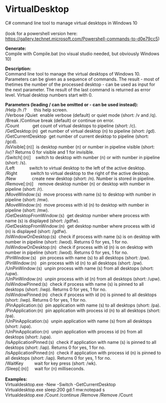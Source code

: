# VirtualDesktop

C# command line tool to manage virtual desktops in Windows 10<br><br> 
(look for a powershell version here: https://gallery.technet.microsoft.com/Powershell-commands-to-d0e79cc5)

<b>Generate:</b><br>
Compile with Compile.bat (no visual studio needed, but obviously Windows 10)

<b>Description:</b><br>
Command line tool to manage the virtual desktops of Windows 10.
Parameters can be given as a sequence of commands. The result - most of thetimes the number of the processed desktop - can be used as input for the next parameter. The result of the last command is returned as error level.
Virtual desktop numbers start with 0.

<b>Parameters (leading / can be omitted or - can be used instead):</b><br>
/Help /h /?      this help screen.<br>
/Verbose /Quiet  enable verbose (default) or quiet mode (short: /v and /q).<br>
/Break /Continue break (default) or continue on error.<br>
/Count           get count of virtual desktops to pipeline (short: /c).<br>
/GetDesktop:(n)  get number of virtual desktop (n) to pipeline (short: /gd).<br>
/GetCurrentDesktop  get number of current desktop to pipeline (short: /gcd).<br>
/IsVisible[:(n)]  is desktop number (n) or number in pipeline visible (short: /iv)? Returns 0 for visible and 1 for invisible.<br>
/Switch[:(n)]    switch to desktop with number (n) or with number in pipeline (short: /s).<br>
/Left            switch to virtual desktop to the left of the active desktop.<br>
/Right           switch to virtual desktop to the right of the active desktop.<br>
/New             create new desktop (short: /n). Number is stored in pipeline.<br>
/Remove[:(n)]    remove desktop number (n) or desktop with number in pipeline (short: /r).<br>
/MoveWindow:(s)  move process with name (s) to desktop with number in pipeline (short: /mw).<br>
/MoveWindow:(n)  move process with id (n) to desktop with number in pipeline (short: /mw).<br>
/GetDesktopFromWindow:(s)  get desktop number where process with name (s) is displayed (short: /gdfw).<br>
/GetDesktopFromWindow:(n)  get desktop number where process with id (n) is displayed (short: /gdfw).<br>
/IsWindowOnDesktop:(s)  check if process with name (s) is on desktop with number in pipeline (short: /iwod). Returns 0 for yes, 1 for no.<br>
/IsWindowOnDesktop:(n)  check if process with id (n) is on desktop with number in pipeline (short: /iwod). Returns 0 for yes, 1 for no.<br>
/PinWindow:(s)   pin process with name (s) to all desktops (short: /pw).<br>
/PinWindow:(n)   pin process with id (n) to all desktops (short: /pw).<br>
/UnPinWindow:(s)  unpin process with name (s) from all desktops (short: /upw).<br>
/UnPinWindow:(n)  unpin process with id (n) from all desktops (short: /upw).<br>
/IsWindowPinned:(s)  check if process with name (s) is pinned to all desktops (short: /iwp). Returns 0 for yes, 1 for no.<br>
/IsWindowPinned:(n)  check if process with id (n) is pinned to all desktops (short: /iwp). Returns 0 for yes, 1 for no.<br>
/PinApplication:(s)  pin application with name (s) to all desktops (short: /pa).<br>
/PinApplication:(n)  pin application with process id (n) to all desktops (short: /pa).<br>
/UnPinApplication:(s)  unpin application with name (s) from all desktops (short: /upa).<br>
/UnPinApplication:(n)  unpin application with process id (n) from all desktops (short: /upa).<br>
/IsApplicationPinned:(s)  check if application with name (s) is pinned to all desktops (short: /iap). Returns 0 for yes, 1 for no.<br>
/IsApplicationPinned:(n)  check if application with process id (n) is pinned to all desktops (short: /iap). Returns 0 for yes, 1 for no.<br>
/WaitKey         wait for key press (short: /wk).<br>
/Sleep[:(n)]     wait for (n) milliseconds.<br>
<br>
<b>Examples:</b><br>
Virtualdesktop.exe -New -Switch -GetCurrentDesktop<br>
Virtualdesktop.exe sleep:200 gd:1 mw:notepad s<br>
Virtualdesktop.exe /Count /continue /Remove /Remove /Count<br>

